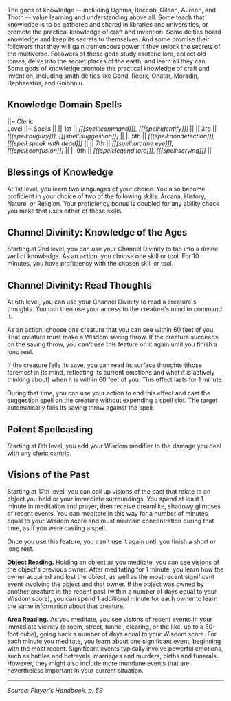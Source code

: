 The gods of knowledge -- including Oghma, Boccob, Gilean, Aureon, and Thoth -- value learning and understanding above all. Some teach that knowledge is to be gathered and shared in libraries and universities, or promote the practical knowledge of craft and invention. Some deities hoard knowledge and keep its secrets to themselves. And some promise their followers that they will gain tremendous power if they unlock the secrets of the multiverse. Followers of these gods study esoteric lore, collect old tomes, delve into the secret places of the earth, and learn all they can. Some gods of knowledge promote the practical knowledge of craft and invention, including smith deities like Gond, Reorx, Onatar, Moradin, Hephaestus, and Goibhniu.

## Knowledge Domain Spells

||~ Cleric<br>Level ||~ Spells ||
|| 1st || *[[[spell:command]]], [[[spell:identify]]]* ||
|| 3rd || *[[[spell:augury]]], [[[spell:suggestion]]]* ||
|| 5th || *[[[spell:nondetection]]], [[[spell:speak with dead]]]* ||
|| 7th || *[[[spell:arcane eye]]], [[[spell:confusion]]]* ||
|| 9th || *[[[spell:legend lore]]], [[[spell:scrying]]]* ||

## Blessings of Knowledge

At 1st level, you learn two languages of your choice. You also become proficient in your choice of two of the following skills: Arcana, History, Nature, or Religion. Your proficiency bonus is doubled for any ability check you make that uses either of those skills.

## Channel Divinity: Knowledge of the Ages

Starting at 2nd level, you can use your Channel Divinity to tap into a divine well of knowledge. As an action, you choose one skill or tool. For 10 minutes, you have proficiency with the chosen skill or tool.

## Channel Divinity: Read Thoughts

At 6th level, you can use your Channel Divinity to read a creature's thoughts. You can then use your access to the creature's mind to command it.

As an action, choose one creature that you can see within 60 feet of you. That creature must make a Wisdom saving throw. If the creature succeeds on the saving throw, you can't use this feature on it again until you finish a long rest.

If the creature fails its save, you can read its surface thoughts (those foremost in its mind, reflecting its current emotions and what it is actively thinking about) when it is within 60 feet of you. This effect lasts for 1 minute.

During that time, you can use your action to end this effect and cast the suggestion spell on the creature without expending a spell slot. The target automatically fails its saving throw against the spell.

## Potent Spellcasting

Starting at 8th level, you add your Wisdom modifier to the damage you deal with any cleric cantrip.

## Visions of the Past

Starting at 17th level, you can call up visions of the past that relate to an object you hold or your immediate surroundings. You spend at least 1 minute in meditation and prayer, then receive dreamlike, shadowy glimpses of recent events. You can meditate in this way for a number of minutes equal to your Wisdom score and must maintain concentration during that time, as if you were casting a spell.

Once you use this feature, you can't use it again until you finish a short or long rest.

**Object Reading.** Holding an object as you meditate, you can see visions of the object's previous owner. After meditating for 1 minute, you learn how the owner acquired and lost the object, as well as the most recent significant event involving the object and that owner. If the object was owned by another creature in the recent past (within a number of days equal to your Wisdom score), you can spend 1 additional minute for each owner to learn the same information about that creature.

**Area Reading.** As you meditate, you see visions of recent events in your immediate vicinity (a room, street, tunnel, clearing, or the like, up to a 50-foot cube), going back a number of days equal to your Wisdom score. For each minute you meditate, you learn about one significant event, beginning with the most recent. Significant events typically involve powerful emotions, such as battles and betrayals, marriages and murders, births and funerals. However, they might also include more mundane events that are nevertheless important in your current situation.

----

*Source: Player's Handbook, p. 59*